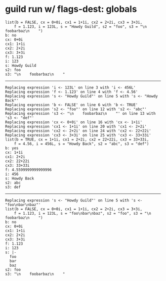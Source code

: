 # guild run w/ flags-dest: globals

    list(b = FALSE, cx = 0+0i, cx1 = 1+1i, cx2 = 2+2i, cx3 = 3+3i, 
        f = 1.123, i = 123L, s = "Howdy Guild", s2 = "foo", s3 = "\n    foobarbaz\n    ")
    b: no
    cx: 0+0i
    cx1: 1+1i
    cx2: 2+2i
    cx3: 3+3i
    f: 1.123
    i: 123
    s: Howdy Guild
    s2: foo
    s3: "\n    foobarbaz\n    "

---

    Replacing expression 'i <- 123L' on line 3 with 'i <- 456L'
    Replacing expression 'f <- 1.123' on line 4 with 'f <- 4.56'
    Replacing expression 's <- "Howdy Guild"' on line 5 with 's <- "Howdy Back"'
    Replacing expression 'b <- FALSE' on line 6 with 'b <- TRUE'
    Replacing expression 's2 <- "foo"' on line 12 with 's2 <- "abc"'
    Replacing expression 's3 <- "\n    foobarbaz\n    "' on line 13 with 's3 <- "def"'
    Replacing expression 'cx <- 0+0i' on line 16 with 'cx <- 1+1i'
    Replacing expression 'cx1 <- 1+1i' on line 20 with 'cx1 <- 2+2i'
    Replacing expression 'cx2 <- 2+2i' on line 24 with 'cx2 <- 22+22i'
    Replacing expression 'cx3 <- 3+3i' on line 25 with 'cx3 <- 33+33i'
    list(b = TRUE, cx = 1+1i, cx1 = 2+2i, cx2 = 22+22i, cx3 = 33+33i, 
        f = 4.56, i = 456L, s = "Howdy Back", s2 = "abc", s3 = "def")
    b: yes
    cx: 1+1i
    cx1: 2+2i
    cx2: 22+22i
    cx3: 33+33i
    f: 4.5599999999999996
    i: 456
    s: Howdy Back
    s2: abc
    s3: def

---

    Replacing expression 's <- "Howdy Guild"' on line 5 with 's <- "foo\nbar\nbaz"'
    list(b = FALSE, cx = 0+0i, cx1 = 1+1i, cx2 = 2+2i, cx3 = 3+3i, 
        f = 1.123, i = 123L, s = "foo\nbar\nbaz", s2 = "foo", s3 = "\n    foobarbaz\n    ")
    b: no
    cx: 0+0i
    cx1: 1+1i
    cx2: 2+2i
    cx3: 3+3i
    f: 1.123
    i: 123
    s: |-
      foo
      bar
      baz
    s2: foo
    s3: "\n    foobarbaz\n    "

